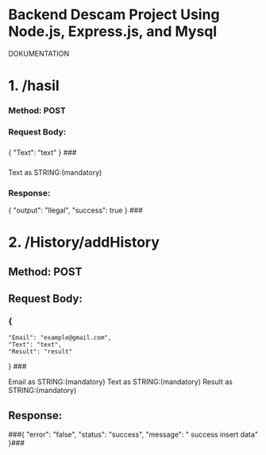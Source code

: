 # Backend Descam Project Using Node.js, Express.js, and Mysql

DOKUMENTATION

# 1. /hasil
### Method: POST
### Request Body:
### 
{
    "Text": "text"
} ### 
### 
Text as STRING:(mandatory)
### Response:
{
    "output": "Ilegal",
    "success": true
} ###

# 2. /History/addHistory
## Method: POST
## Request Body:
### {
    "Email": "example@gmail.com",
    "Text": "text",
    "Result": "result"
} ###

Email as STRING:(mandatory)
Text as STRING:(mandatory)
Result as STRING:(mandatory)

## Response:
###{
    "error": "false", 
    "status": "success",
    "message": " success insert data"
}###

